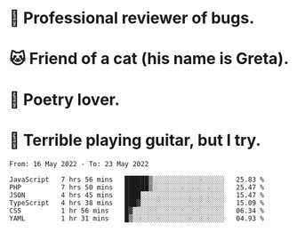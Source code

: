 # 🐛 Professional reviewer of bugs.
# 🐱 Friend of a cat (his name is Greta).
# 📜 Poetry lover.
# 🎸 Terrible playing guitar, but I try.

<!--START_SECTION:waka-->

```text
From: 16 May 2022 - To: 23 May 2022

JavaScript   7 hrs 56 mins   ██████▒░░░░░░░░░░░░░░░░░░   25.83 %
PHP          7 hrs 50 mins   ██████▒░░░░░░░░░░░░░░░░░░   25.47 %
JSON         4 hrs 45 mins   ████░░░░░░░░░░░░░░░░░░░░░   15.47 %
TypeScript   4 hrs 38 mins   ███▓░░░░░░░░░░░░░░░░░░░░░   15.09 %
CSS          1 hr 56 mins    █▓░░░░░░░░░░░░░░░░░░░░░░░   06.34 %
YAML         1 hr 31 mins    █▒░░░░░░░░░░░░░░░░░░░░░░░   04.93 %
```

<!--END_SECTION:waka-->
